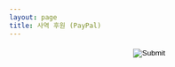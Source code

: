 ```yaml
---
layout: page
title: 사역 후원 (PayPal)
---
```

<h4 style="text-align:center;"><a href="https://www.paypal.com/cgi-bin/webscr?cmd=_s-xclick&hosted_button_id=3VQCELJZVD8QE"><input type="image" src="https://www.paypalobjects.com/en_US/i/btn/btn_donate_LG.gif"></a></h4>
